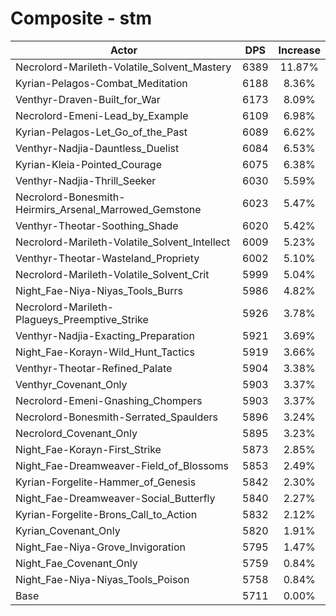 # Composite - stm
| Actor | DPS | Increase |
|---|:---:|:---:|
|Necrolord-Marileth-Volatile_Solvent_Mastery|6389|11.87%|
|Kyrian-Pelagos-Combat_Meditation|6188|8.36%|
|Venthyr-Draven-Built_for_War|6173|8.09%|
|Necrolord-Emeni-Lead_by_Example|6109|6.98%|
|Kyrian-Pelagos-Let_Go_of_the_Past|6089|6.62%|
|Venthyr-Nadjia-Dauntless_Duelist|6084|6.53%|
|Kyrian-Kleia-Pointed_Courage|6075|6.38%|
|Venthyr-Nadjia-Thrill_Seeker|6030|5.59%|
|Necrolord-Bonesmith-Heirmirs_Arsenal_Marrowed_Gemstone|6023|5.47%|
|Venthyr-Theotar-Soothing_Shade|6020|5.42%|
|Necrolord-Marileth-Volatile_Solvent_Intellect|6009|5.23%|
|Venthyr-Theotar-Wasteland_Propriety|6002|5.10%|
|Necrolord-Marileth-Volatile_Solvent_Crit|5999|5.04%|
|Night_Fae-Niya-Niyas_Tools_Burrs|5986|4.82%|
|Necrolord-Marileth-Plagueys_Preemptive_Strike|5926|3.78%|
|Venthyr-Nadjia-Exacting_Preparation|5921|3.69%|
|Night_Fae-Korayn-Wild_Hunt_Tactics|5919|3.66%|
|Venthyr-Theotar-Refined_Palate|5904|3.38%|
|Venthyr_Covenant_Only|5903|3.37%|
|Necrolord-Emeni-Gnashing_Chompers|5903|3.37%|
|Necrolord-Bonesmith-Serrated_Spaulders|5896|3.24%|
|Necrolord_Covenant_Only|5895|3.23%|
|Night_Fae-Korayn-First_Strike|5873|2.85%|
|Night_Fae-Dreamweaver-Field_of_Blossoms|5853|2.49%|
|Kyrian-Forgelite-Hammer_of_Genesis|5842|2.30%|
|Night_Fae-Dreamweaver-Social_Butterfly|5840|2.27%|
|Kyrian-Forgelite-Brons_Call_to_Action|5832|2.12%|
|Kyrian_Covenant_Only|5820|1.91%|
|Night_Fae-Niya-Grove_Invigoration|5795|1.47%|
|Night_Fae_Covenant_Only|5759|0.84%|
|Night_Fae-Niya-Niyas_Tools_Poison|5758|0.84%|
|Base|5711|0.00%|
